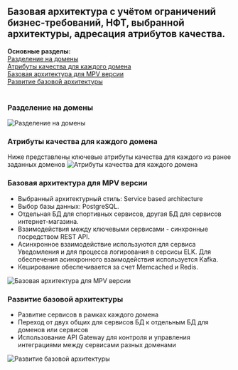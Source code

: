 ## Базовая архитектура с учётом ограничений бизнес-требований, НФТ, выбранной архитектуры, адресация атрибутов качества.

**Основные разделы:** <br/>
[Разделение на домены](#Разделение-на-домены)<br/>
[Атрибуты качества для каждого домена ](#Атрибуты-качества-для-каждого-домена)<br/>
[Базовая архитектура для MPV версии](#Базовая-архитектура-для-MPV-версии)<br/>
[Развитие базовой архитектуры](#Развитие-базовой-архитектуры)<br/><br/>


### Разделение на домены
<image src="/images/Базовая архитектура/Разделение на домены.png" alt="Разделение на домены">


### Атрибуты качества для каждого домена 
Ниже представлены ключевые атрибуты качества для каждого из ранее заданных доменов
<image src="/images/Базовая архитектура/Атрибуты качества для каждого домена.png" alt="Атрибуты качества для каждого домена">


### Базовая архитектура для MPV версии
- Выбранный архитектурный стиль: Service based architecture 
- Выбор базы данных: PostgreSQL. 
- Отдельная БД для спортивных сервисов, другая БД для сервисов интернет-магазина. 
- Взаимодействия между ключевыми сервисами - синхронные посредством REST API.
- Асинхронное взаимодействие используются для сервиса Уведомления и для процесса логирования в серсисы ELK. Для обеспечения асинхронного взаимодействия используется Kafka. 
- Кеширование обеспечивается за счет Memcached и Redis.
 
<image src="/images/Базовая архитектура/Базовая архитектура для MPV версии.png" alt="Базовая архитектура для MPV версии">


### Развитие базовой архитектуры
- Развитие сервисов в рамках каждого домена
- Переход от двух общих для сервисов БД к отдельным БД для доменов или сервисов
- Использование API Gateway для контроля и управления интеграциями между сервисами разных доменами
<image src="/images/Базовая архитектура/Развитие базовой архитектуры.png" alt="Развитие базовой архитектуры">



